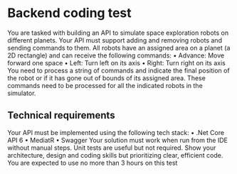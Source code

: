 # Backend coding test

You are tasked with building an API to simulate space exploration robots on different planets. Your API must support adding and removing robots and sending commands to them. All robots have an assigned area on a planet (a 2D rectangle) and can receive the following commands:
•	Advance: Move forward one space
•	Left: Turn left on its axis
•	Right: Turn right on its axis
You need to process a string of commands and indicate the final position of the robot or if it has gone out of bounds of its assigned area. These commands need to be processed for all the indicated robots in the simulator.

## Technical requirements

Your API must be implemented using the following tech stack:
•	.Net Core API 6
•	MediatR
•	Swagger
Your solution must work when run from the IDE without manual steps. Unit tests are useful but not required. Show your architecture, design and coding skills but prioritizing clear, efficient code. You are expected to use no more than 3 hours on this test
